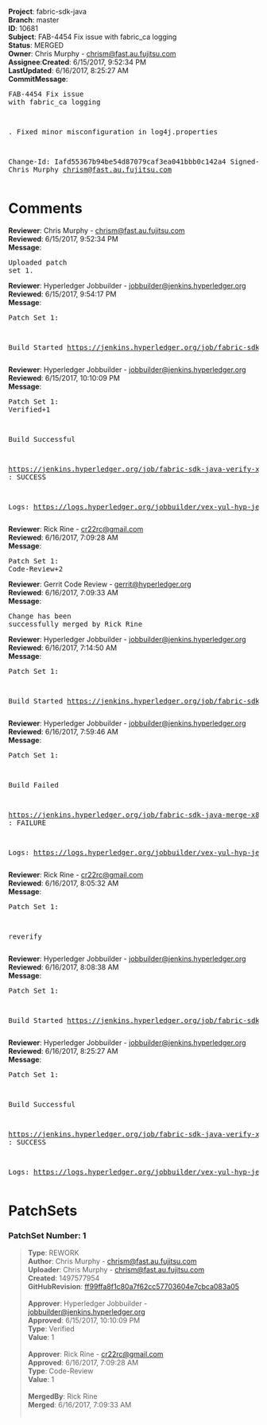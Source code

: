 <strong>Project</strong>: fabric-sdk-java</br><strong>Branch</strong>: master<br><strong>ID</strong>: 10681<br><strong>Subject</strong>: FAB-4454 Fix issue with fabric_ca logging<br><strong>Status</strong>: MERGED<br><strong>Owner</strong>: Chris Murphy - chrism@fast.au.fujitsu.com<br><strong>Assignee</strong>:<strong>Created</strong>: 6/15/2017, 9:52:34 PM<br><strong>LastUpdated</strong>: 6/16/2017, 8:25:27 AM<br><strong>CommitMessage</strong>:<br><pre>FAB-4454 Fix issue with fabric_ca logging

. Fixed minor misconfiguration in log4j.properties

Change-Id: Iafd55367b94be54d87079caf3ea041bbb0c142a4
Signed-off-by: Chris Murphy <chrism@fast.au.fujitsu.com>
</pre><h1>Comments</h1><strong>Reviewer</strong>: Chris Murphy - chrism@fast.au.fujitsu.com<br><strong>Reviewed</strong>: 6/15/2017, 9:52:34 PM<br><strong>Message</strong>: <pre>Uploaded patch set 1.</pre><strong>Reviewer</strong>: Hyperledger Jobbuilder - jobbuilder@jenkins.hyperledger.org<br><strong>Reviewed</strong>: 6/15/2017, 9:54:17 PM<br><strong>Message</strong>: <pre>Patch Set 1:

Build Started https://jenkins.hyperledger.org/job/fabric-sdk-java-verify-x86_64/956/</pre><strong>Reviewer</strong>: Hyperledger Jobbuilder - jobbuilder@jenkins.hyperledger.org<br><strong>Reviewed</strong>: 6/15/2017, 10:10:09 PM<br><strong>Message</strong>: <pre>Patch Set 1: Verified+1

Build Successful 

https://jenkins.hyperledger.org/job/fabric-sdk-java-verify-x86_64/956/ : SUCCESS

Logs: https://logs.hyperledger.org/jobbuilder/vex-yul-hyp-jenkins-1/fabric-sdk-java-verify-x86_64/956</pre><strong>Reviewer</strong>: Rick Rine - cr22rc@gmail.com<br><strong>Reviewed</strong>: 6/16/2017, 7:09:28 AM<br><strong>Message</strong>: <pre>Patch Set 1: Code-Review+2</pre><strong>Reviewer</strong>: Gerrit Code Review - gerrit@hyperledger.org<br><strong>Reviewed</strong>: 6/16/2017, 7:09:33 AM<br><strong>Message</strong>: <pre>Change has been successfully merged by Rick Rine</pre><strong>Reviewer</strong>: Hyperledger Jobbuilder - jobbuilder@jenkins.hyperledger.org<br><strong>Reviewed</strong>: 6/16/2017, 7:14:50 AM<br><strong>Message</strong>: <pre>Patch Set 1:

Build Started https://jenkins.hyperledger.org/job/fabric-sdk-java-merge-x86_64/144/</pre><strong>Reviewer</strong>: Hyperledger Jobbuilder - jobbuilder@jenkins.hyperledger.org<br><strong>Reviewed</strong>: 6/16/2017, 7:59:46 AM<br><strong>Message</strong>: <pre>Patch Set 1:

Build Failed 

https://jenkins.hyperledger.org/job/fabric-sdk-java-merge-x86_64/144/ : FAILURE

Logs: https://logs.hyperledger.org/jobbuilder/vex-yul-hyp-jenkins-1/fabric-sdk-java-merge-x86_64/144</pre><strong>Reviewer</strong>: Rick Rine - cr22rc@gmail.com<br><strong>Reviewed</strong>: 6/16/2017, 8:05:32 AM<br><strong>Message</strong>: <pre>Patch Set 1:

reverify</pre><strong>Reviewer</strong>: Hyperledger Jobbuilder - jobbuilder@jenkins.hyperledger.org<br><strong>Reviewed</strong>: 6/16/2017, 8:08:38 AM<br><strong>Message</strong>: <pre>Patch Set 1:

Build Started https://jenkins.hyperledger.org/job/fabric-sdk-java-verify-x86_64/957/</pre><strong>Reviewer</strong>: Hyperledger Jobbuilder - jobbuilder@jenkins.hyperledger.org<br><strong>Reviewed</strong>: 6/16/2017, 8:25:27 AM<br><strong>Message</strong>: <pre>Patch Set 1:

Build Successful 

https://jenkins.hyperledger.org/job/fabric-sdk-java-verify-x86_64/957/ : SUCCESS

Logs: https://logs.hyperledger.org/jobbuilder/vex-yul-hyp-jenkins-1/fabric-sdk-java-verify-x86_64/957</pre><h1>PatchSets</h1><h3>PatchSet Number: 1</h3><blockquote><strong>Type</strong>: REWORK<br><strong>Author</strong>: Chris Murphy - chrism@fast.au.fujitsu.com<br><strong>Uploader</strong>: Chris Murphy - chrism@fast.au.fujitsu.com<br><strong>Created</strong>: 1497577954<br><strong>GitHubRevision</strong>: [ff99ffa8f1c80a7f62cc57703604e7cbca083a05](https://github.com/hyperledger/fabric-sdk-java/commit/ff99ffa8f1c80a7f62cc57703604e7cbca083a05)<br><br><strong>Approver</strong>: Hyperledger Jobbuilder - jobbuilder@jenkins.hyperledger.org<br><strong>Approved</strong>: 6/15/2017, 10:10:09 PM<br><strong>Type</strong>: Verified<br><strong>Value</strong>: 1<br><br><strong>Approver</strong>: Rick Rine - cr22rc@gmail.com<br><strong>Approved</strong>: 6/16/2017, 7:09:28 AM<br><strong>Type</strong>: Code-Review<br><strong>Value</strong>: 1<br><br><strong>MergedBy</strong>: Rick Rine<br><strong>Merged</strong>: 6/16/2017, 7:09:33 AM<br><br></blockquote>